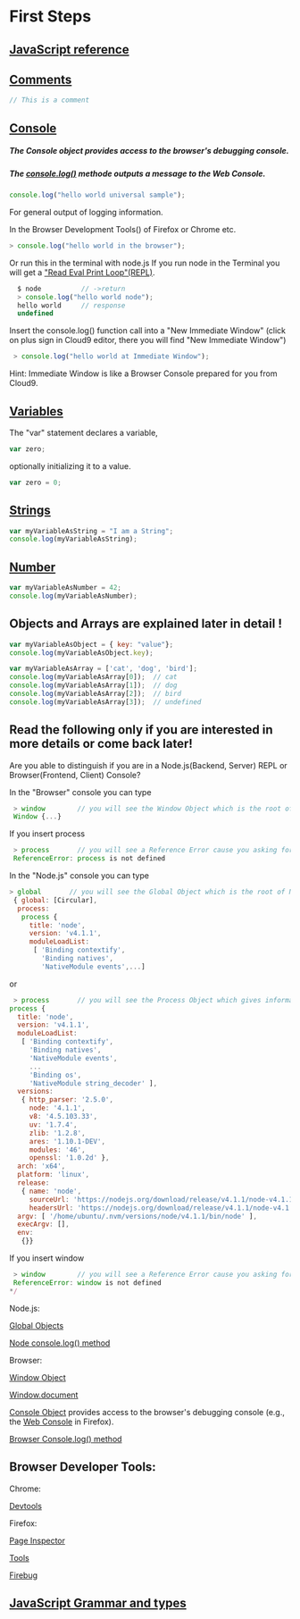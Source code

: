 # First Steps

## [JavaScript reference](https://developer.mozilla.org/en-US/docs/Web/JavaScript/Reference)

## [Comments](http://www.w3schools.com/js/js_comments.asp)

```javascript
// This is a comment 
```
## [Console](https://developer.mozilla.org/en-US/docs/Web/API/Console) 
##### The Console object provides access to the browser's debugging console.
##### The [console.log()](https://developer.mozilla.org/en-US/docs/Web/API/Console/log) methode outputs a message to the Web Console.
```javascript
console.log("hello world universal sample");
```
For general output of logging information. 

In the Browser Development Tools() of Firefox or Chrome etc.
```javascript
> console.log("hello world in the browser");
```

Or run this in the terminal with node.js
If you run node in the Terminal you will get a ["Read Eval Print Loop"(REPL)](https://github.com/Goyapa/COG-01/blob/master/commandline/node-and-npm-commands/node-npm-commands.md).
```javascript
  $ node          // ->return
  > console.log("hello world node");
  hello world     // response
  undefined
```


Insert the console.log() function call into a "New Immediate Window" (click on plus sign in Cloud9 editor, there you will find "New Immediate Window")
```javascript
 > console.log("hello world at Immediate Window");
```
 Hint: Immediate Window is like a Browser Console prepared for you from Cloud9. 


## [Variables](https://developer.mozilla.org/en-US/docs/Web/JavaScript/Reference/Statements/var)
The "var" statement declares a variable,
 
```javascript
var zero;
```
optionally initializing it to a value.
```javascript
var zero = 0;
```

## [Strings](https://developer.mozilla.org/en-US/docs/Web/JavaScript/Reference/Global_Objects/String)

```javascript
var myVariableAsString = "I am a String";
console.log(myVariableAsString);
```
## [Number](http://www.w3schools.com/jsref/jsref_obj_number.asp)
```javascript
var myVariableAsNumber = 42;
console.log(myVariableAsNumber);
```

## Objects and Arrays are explained later in detail !
```javascript
var myVariableAsObject = { key: "value"};
console.log(myVariableAsObject.key);
```
```javascript
var myVariableAsArray = ['cat', 'dog', 'bird'];
console.log(myVariableAsArray[0]);  // cat
console.log(myVariableAsArray[1]);  // dog
console.log(myVariableAsArray[2]);  // bird
console.log(myVariableAsArray[3]);  // undefined
```



## Read the following only if you are interested in more details or come back later!


Are you able to distinguish if you are in a Node.js(Backend, Server) REPL or Browser(Frontend, Client) Console?


In the "Browser" console you can type
```javascript
 > window        // you will see the Window Object which is the root of the DocumentObjectModel(DOM)
 Window {...}
```

 If you insert process
```javascript
 > process       // you will see a Reference Error cause you asking for an Object that only exists in Node.js(Backend)
 ReferenceError: process is not defined
```
 
 
In the "Node.js" console you can type
```javascript
> global       // you will see the Global Object which is the root of Node.
 { global: [Circular],
  process: 
   process {
     title: 'node',
     version: 'v4.1.1',
     moduleLoadList: 
      [ 'Binding contextify',
        'Binding natives',
        'NativeModule events',...]
```
 
 or
 
```javascript
 > process       // you will see the Process Object which gives information about the Node process e.g. "arch: 'x64' and  platform: 'linux'"
process {
  title: 'node',
  version: 'v4.1.1',
  moduleLoadList: 
   [ 'Binding contextify',
     'Binding natives',
     'NativeModule events',
     ...
     'Binding os',
     'NativeModule string_decoder' ],
  versions: 
   { http_parser: '2.5.0',
     node: '4.1.1',
     v8: '4.5.103.33',
     uv: '1.7.4',
     zlib: '1.2.8',
     ares: '1.10.1-DEV',
     modules: '46',
     openssl: '1.0.2d' },
  arch: 'x64',
  platform: 'linux',
  release: 
   { name: 'node',
     sourceUrl: 'https://nodejs.org/download/release/v4.1.1/node-v4.1.1.tar.gz',
     headersUrl: 'https://nodejs.org/download/release/v4.1.1/node-v4.1.1-headers.tar.gz' },
  argv: [ '/home/ubuntu/.nvm/versions/node/v4.1.1/bin/node' ],
  execArgv: [],
  env: 
   {}}

```
 
 If you insert window
```javascript
 > window        // you will see a Reference Error cause you asking for an Object that only exists in the Browser(Frontend)
 ReferenceError: window is not defined
*/
```

Node.js:

[Global Objects](https://nodejs.org/dist/latest-v4.x/docs/api/globals.html)

[Node console.log() method](https://nodejs.org/dist/latest-v4.x/docs/api/console.html)


Browser:

[Window Object](https://developer.mozilla.org/en-US/docs/Web/API/Window)

[Window.document](https://developer.mozilla.org/en-US/docs/Web/API/Window/document)

[Console Object](https://developer.mozilla.org/en-US/docs/Web/API/Console) provides access to the browser's debugging console (e.g., the [Web Console](https://developer.mozilla.org/en-US/docs/Tools/Web_Console) in Firefox).

[Browser Console.log() method](https://developer.mozilla.org/en-US/docs/Web/API/Console/log)

## Browser Developer Tools:

Chrome:

[Devtools](https://developer.chrome.com/devtools)

Firefox:

[Page Inspector](https://developer.mozilla.org/en-US/docs/Tools/Page_Inspector)

[Tools](https://developer.mozilla.org/en-US/docs/Tools)

[Firebug](https://addons.mozilla.org/de/firefox/addon/firebug/)

## [JavaScript Grammar and types](https://developer.mozilla.org/en-US/docs/Web/JavaScript/Guide/Grammar_and_types#Basics)
